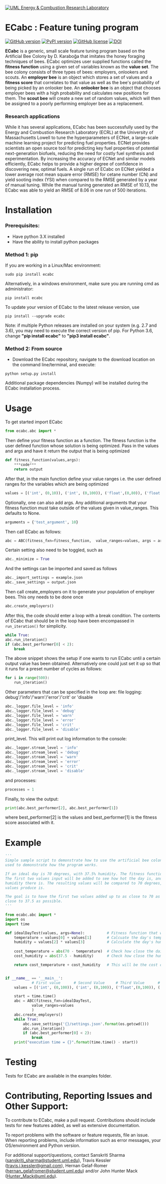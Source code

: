 [![UML Energy & Combustion Research Laboratory](http://faculty.uml.edu/Hunter_Mack/uploads/9/7/1/3/97138798/1481826668_2.png)](http://faculty.uml.edu/Hunter_Mack/)

# ECabc : Feature tuning program 
[![GitHub version](https://badge.fury.io/gh/ECRL%2FECabc.svg)](https://badge.fury.io/gh/ECRL%2FECabc)
[![PyPI version](https://badge.fury.io/py/ecabc.svg)](https://badge.fury.io/py/ecabc)
[![GitHub license](https://img.shields.io/badge/license-MIT-blue.svg)](https://github.com/ECRL/ecabc/blob/master/LICENSE)
[![DOI](http://joss.theoj.org/papers/10.21105/joss.01420/status.svg)](https://doi.org/10.21105/joss.01420)

**ECabc** is a generic, small scale feature tuning program based on the Artificial Bee Colony by D. Karaboğa that imitates the honey foraging techniques of bees.  ECabc optimizes user supplied functions called the **fitness function** using a given set of variables known as the **value set**. The bee colony consists of three types of bees: employers, onlookers and scouts. An **employer bee** is an object which stores a set of values and a **fitness score** that correlates to that value as well as the bee's probability of being picked by an onlooker bee. An **onlooker bee** is an object that chooses employer bees with a high probability and calculates new positions for them. The **scout bee** will create a new set of random values, which will then be assigned to a poorly performing employer bee as a replacement.

### Research applications
While it has several applications, ECabc has been successfully used by the Energy and Combustion Research Laboratory (ECRL) at the University of Massachusetts Lowell to tune the hyperparameters of ECNet, a large-scale machine learning project for predicting fuel properties. ECNet provides scientists an open source tool for predicting key fuel properties of potential next-generation biofuels, reducing the need for costly fuel synthesis and experimentation. By increasing the accuracy of ECNet and similar models efficiently, ECabc helps to provide a higher degree of confidence in discovering new, optimal fuels. A single run of ECabc on ECNet yielded a lower average root mean square error (RMSE) for cetane number (CN) and yield sooting index (YSI) when compared to the RMSE generated by a year of manual tuning. While the manual tuning generated an RMSE of 10.13, the ECabc was able to yield an RMSE of 8.06 in one run of 500 iterations.

# Installation

### Prerequisites:
- Have python 3.X installed
- Have the ability to install python packages

### Method 1: pip
If you are working in a Linux/Mac environment:
```
sudo pip install ecabc
```

Alternatively, in a windows environment, make sure you are running cmd as administrator:
```
pip install ecabc
```

To update your version of ECabc to the latest release version, use
```
pip install --upgrade ecabc
```

Note: if multiple Python releases are installed on your system (e.g. 2.7 and 3.6), you may need to execute the correct version of pip. For Python 3.6, change **"pip install ecabc"** to **"pip3 install ecabc"**.

### Method 2: From source
- Download the ECabc repository, navigate to the download location on the command line/terminal, and execute:
```
python setup.py install
```

Additional package dependencies (Numpy) will be installed during the ECabc installation process.

# Usage

To get started import ECabc
```python
from ecabc.abc import *
```
Then define your fitness function as a function. The fitness function is the user defined function whose solution is being optimized. Pass in the values and args and have it return the output that is being optimized
```python
def fitness_function(values,args):
    ***code***
    return output
```
After that, in the main function define your value ranges i.e. the user defined ranges for the variables which are being optimized
```python
values = [('int', (0,10)), ('int', (0,100)), ('float',(0,80)), ('float', (0, 360))]
```
Optionally, one can also add args. Any additional arguments that your fitness function must take outside of the values given in value_ranges. This defaults to None.
```python
arguments = {'test_argument', 10} 
```
Then call ECabc as follows:
```python
abc = ABC(fitness_fxn=fitness_function,  value_ranges=values, args = arguments)
```
Certain setting also need to be toggled, such as
```python
abc._minimize = True
```
And the settings can be imported and saved as follows
```python
abc._import_settings = example.json
abc._save_settings = output.json
```
Then call create_employers on it to generate your population of employer bees. This ony needs to be done once
```python
abc.create_employers()
```
After this, the code should enter a loop with a break condition. The contents of ECabc that should be in the loop have been encompassed in `run_iteration()` for simplicity.
```python
while True:
abc.run_iteration()
if (abc.best_performer[0] < 2):
    break
```
The above snippet shows the setup if one wants to run ECabc until a certain output value has been obtained. Alternatively one could just set it up so that it runs for a preset number of cycles as follows:
```python
for i in range(500):
    run_iteration()
```
Other parameters that can be specified in the loop are:
file logging: debug'/'info'/'warn'/'error'/'crit' or 'disable
```python
abc._logger.file_level = 'info'
abc._logger.file_level = 'debug'
abc._logger.file_level = 'warn'
abc._logger.file_level = 'error'
abc._logger.file_level = 'crit'
abc._logger.file_level = 'disable'
```
print_level. This will print out log information to the console:
```python
abc._logger.stream_level = 'info'
abc._logger.stream_level = 'debug'
abc._logger.stream_level = 'warn'
abc._logger.stream_level = 'error'
abc._logger.stream_level = 'crit'
abc._logger.stream_level = 'disable'
```
and processes:
```python
processes = 1
```
Finally, to view the output:
```python
print(abc.best_performer[2], abc.best_performer[1])
```
where best_performer[2] is the values and best_performer[1] is the fitness score associated with it.


# Example

```python
'''
Simple sample script to demonstrate how to use the artificial bee colony, this script is a simple example, which is just
used to demonstrate how the program works.

If an ideal day is 70 degrees, with 37.5% humidity. The fitness functions takes four values and tests how 'ideal' they are.
The first two values input will be added to see how hot the day is, and the second two values will be multiplied to see how much
humidity there is. The resulting values will be compared to 70 degrees, and 37.5% humidity to determine how ideal the day those 
values produce is. 

The goal is to have the first two values added up to as close to 70 as possible, while the second two values multiply out to as 
close to 37.5 as possible.
'''

from ecabc.abc import *
import os
import time

def idealDayTest(values, args=None):          # Fitness function that will be passed to the abc
    temperature = values[0] + values[1]       # Calcuate the day's temperature
    humidity = values[2] * values[3]          # Calculate the day's humidity
    
    cost_temperature = abs(70 - temperature)  # Check how close the daily temperature to 70
    cost_humidity = abs(37.5 - humidity)      # Check how close the humidity is to 37.5

    return cost_temperature + cost_humidity   # This will be the cost of your fitness function generated by the values


if __name__ == '__main__':
            # First value      # Second Value     # Third Value      # Fourth Value
    values = [('int', (0,100)), ('int', (0,100)), ('float',(0,100)), ('float', (0, 100))]

    start = time.time()
    abc = ABC(fitness_fxn=idealDayTest, 
            value_ranges=values
            )
    abc.create_employers()
    while True:
        abc.save_settings('{}/settings.json'.format(os.getcwd()))
        abc.run_iteration()
        if (abc.best_performer[0] < 2):
            break
    print("execution time = {}".format(time.time() - start))
```
# Testing

Tests for ECabc are available in the examples folder.

# Contributing, Reporting Issues and Other Support:

To contribute to ECabc, make a pull request. Contributions should include tests for new features added, as well as extensive documentation.

To report problems with the software or feature requests, file an issue. When reporting problems, include information such as error messages, your OS/environment and Python version.

For additional support/questions, contact Sanskriti Sharma (sanskriti_sharma@student.uml.edu), Travis Kessler (travis.j.kessler@gmail.com), Hernan Gelaf-Romer (hernan_gelafromer@student.uml.edu) and/or John Hunter Mack (Hunter_Mack@uml.edu).

